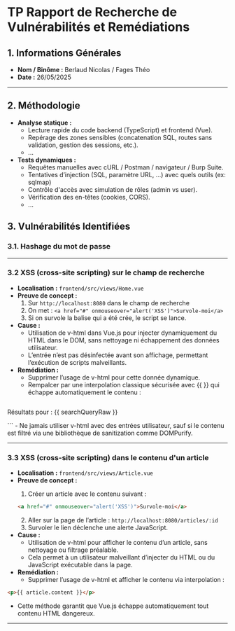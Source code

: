 # TP Rapport de Recherche de Vulnérabilités et Remédiations

## 1. Informations Générales
- **Nom / Binôme :**  Berlaud Nicolas / Fages Théo
- **Date :** 26/05/2025

---

## 2. Méthodologie
- **Analyse statique :**  
  - Lecture rapide du code backend (TypeScript) et frontend (Vue).  
  - Repérage des zones sensibles (concatenation SQL, routes sans validation, gestion des sessions, etc.).
  - ...
- **Tests dynamiques :**  
  - Requêtes manuelles avec cURL / Postman / navigateur / Burp Suite.  
  - Tentatives d’injection (SQL, paramètre URL, ...) avec quels outils (ex: sqlmap)
  - Contrôle d'accès avec simulation de rôles (admin vs user).  
  - Vérification des en-têtes (cookies, CORS).
  - ...

## 3. Vulnérabilités Identifiées

### 3.1. Hashage du mot de passe

---

### 3.2 XSS (cross-site scripting) sur le champ de recherche
- **Localisation :**  `frontend/src/views/Home.vue`
- **Preuve de concept :**
  1. Sur  `http://localhost:8080` dans le champ de recherche
  2. On met : `<a href="#" onmouseover="alert('XSS')">Survole-moi</a>`
  3. Si on survole la balise <a> qui a été crée, le script se lance.
- **Cause :**  
  - Utilisation de v-html dans Vue.js pour injecter dynamiquement du HTML dans le DOM, sans nettoyage ni échappement des données utilisateur.
  - L’entrée n’est pas désinfectée avant son affichage, permettant l’exécution de scripts malveillants.
- **Remédiation :**  
  - Supprimer l’usage de v-html pour cette donnée dynamique.
  - Rempalcer par une interpolation classique sécurisée avec {{ }} qui échappe automatiquement le contenu :  
    ```vue
<p v-if="searchQueryRaw">
Résultats pour : {{ searchQueryRaw }}
</p> 
```
  - Ne jamais utiliser v-html avec des entrées utilisateur, sauf si le contenu est filtré via une bibliothèque de sanitization comme DOMPurify.

---

### 3.3 XSS (cross-site scripting) dans le contenu d'un article
- **Localisation :**  `frontend/src/views/Article.vue`
- **Preuve de concept :**
  1. Créer un article avec le contenu suivant :
  ```html
  <a href="#" onmouseover="alert('XSS')">Survole-moi</a>
  ```
  2. Aller sur la page de l’article : `http://localhost:8080/articles/:id`
  3. Survoler le lien déclenche une alerte JavaScript.
- **Cause :**  
    - Utilisation de v-html pour afficher le contenu d’un article, sans nettoyage ou filtrage préalable.
	- Cela permet à un utilisateur malveillant d’injecter du HTML ou du JavaScript exécutable dans la page.
- **Remédiation :**  
    - Supprimer l’usage de v-html et afficher le contenu via interpolation :
```html
<p>{{ article.content }}</p>
```
  - Cette méthode garantit que Vue.js échappe automatiquement tout contenu HTML dangereux.

---
